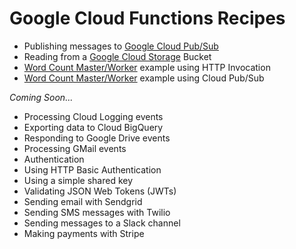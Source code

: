 # Google Cloud Functions Recipes

 - Publishing messages to [Google Cloud Pub/Sub](/pubsub)
 - Reading from a [Google Cloud Storage](/gcs) Bucket
 - [Word Count Master/Worker](/worker_http) example using HTTP Invocation
 - [Word Count Master/Worker](/worker_pubsub) example using Cloud Pub/Sub

*Coming Soon...*

 - Processing Cloud Logging events
 - Exporting data to Cloud BigQuery
 - Responding to Google Drive events
 - Processing GMail events
 - Authentication
  - Using HTTP Basic Authentication
  - Using a simple shared key
  - Validating JSON Web Tokens (JWTs)
 - Sending email with Sendgrid
 - Sending SMS messages with Twilio
 - Sending messages to a Slack channel
 - Making payments with Stripe
